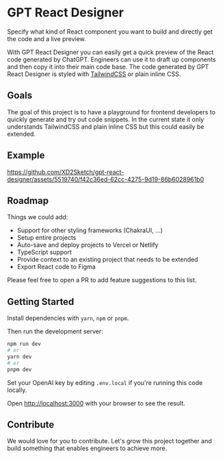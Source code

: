 # GPT React Designer

Specify what kind of React component you want to build and directly get the code and a live preview.

With GPT React Designer you can easily get a quick preview of the React code generated by ChatGPT. Engineers can use it to draft up components and then copy it into their main code base. The code generated by GPT React Designer is styled with [TailwindCSS](https://tailwindcss.com/) or plain inline CSS.

## Goals

The goal of this project is to have a playground for frontend developers to quickly generate and try out code snippets. In the current state it only understands TailwindCSS and plain inline CSS but this could easily be extended.

## Example

https://github.com/XD2Sketch/gpt-react-designer/assets/5519740/f42c36ed-62cc-4275-9d19-86b6028961b0

## Roadmap

Things we could add:

- Support for other styling frameworks (ChakraUI, ...)
- Setup entire projects
- Auto-save and deploy projects to Vercel or Netlify
- TypeScript support
- Provide context to an existing project that needs to be extended
- Export React code to Figma

Please feel free to open a PR to add feature suggestions to this list.

## Getting Started

Install dependencies with `yarn`, `npm` or `pnpm`.

Then run the development server:

```bash
npm run dev
# or
yarn dev
# or
pnpm dev
```

Set your OpenAI key by editing `.env.local` if you're running this code locally.

Open [http://localhost:3000](http://localhost:3000) with your browser to see the result.

## Contribute

We would love for you to contribute. Let's grow this project together and build something that enables engineers to achieve more.
